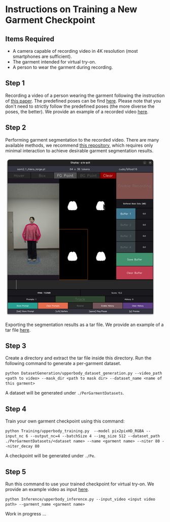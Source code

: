 # Instructions on Training a New Garment Checkpoint

## Items Required
- A camera capable of recording video in 4K resolution (most smartphones are sufficient).
- The garment intended for virtual try-on.
- A person to wear the garment during recording.

## Step 1
Recording a video of a person wearing the garment following the instruction of [this paper](https://arxiv.org/abs/2506.10468).
The predefined poses can be find [here](assets/pose_guidance/symmetric.pdf).
Please note that you don't need to strictly follow the predefined poses (the more diverse the poses, the better).
We provide an example of a recorded video [here](https://huggingface.co/datasets/wuzaiqiang/Per-GarmentDataset/blob/main/example_video.mp4).

## Step 2
Performing garment segmentation to the recorded video.
There are many available methods, we recommend [this repository](https://github.com/heyoeyo/muggled_sam), which requires only minimal interaction to achieve desirable garment segmentation results.

<img src="assets/demo/Screenshot.png" alt="Description" height="500" />


Exporting the segmentation results as a tar file. We provide an example of a tar file [here](https://huggingface.co/datasets/wuzaiqiang/Per-GarmentDataset/blob/main/example_video/000_obj1_0_to_2135_frames.tar).

## Step 3
Create a directory and extract the tar file inside this directory. Run the following command to generate a per-garment dataset.

```
python DatasetGeneration/upperbody_dataset_generation.py --video_path <path to video> --mask_dir <path to mask dir> --dataset_name <name of this garment>
```
A dataset will be generated under `./PerGarmentDatasets`.

## Step 4
Train your own garment checkpoint using this command:
```
python Training/upperbody_training.py  --model pix2pixHD_RGBA --input_nc 6 --output_nc=4 --batchSize 4 --img_size 512 --dataset_path ./PerGarmentDatasets/<dataset name> --name <garment name> --niter 80 --niter_decay 80
```
A checkpoint will be generated under `./Pe`.

## Step 5
Run this command to use your trained checkpoint for virtual try-on. We provide an example video as input [here](https://huggingface.co/datasets/wuzaiqiang/Per-GarmentDataset/blob/main/example_input.mp4).
```
python Inference/upperbody_inference.py --input_video <input video path> --garment_name <garment name>
```
Work in progress ...